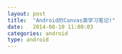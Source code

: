 ```yaml
---
layout: post
title:  "Android的Canvas类学习笔记!"
date:   2014-08-10 11:00:03
categories: android
type: android
---
```


